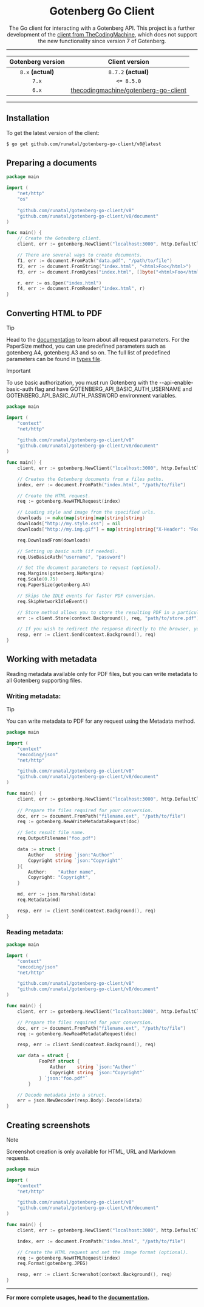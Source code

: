 <p align="center">
    <h1 align="center">Gotenberg Go Client</h1>
    <p align="center">The Go client for interacting with a Gotenberg API. This project is a further development of the <a href="https://github.com/thecodingmachine/gotenberg-go-client">client from TheCodingMachine</a>, which does not support the new functionality since version 7 of Gotenberg.
</p>

---

|Gotenberg version |                                               Client version                                               | 
|:----------------:|:----------------------------------------------------------------------------------------------------------:|
|`8.x` **(actual)**|                         `8.7.2` **(actual)**                                 <br/>                         |                            
|`7.x`             |                                                 `<= 8.5.0`                                                 |
|`6.x`             | <a href="https://github.com/thecodingmachine/gotenberg-go-client">thecodingmachine/gotenberg-go-client</a> |

---

## Installation

To get the latest version of the client:

```zsh
$ go get github.com/runatal/gotenberg-go-client/v8@latest
```

## Preparing a documents

```go
package main

import (
    "net/http"
    "os"
	
    "github.com/runatal/gotenberg-go-client/v8"
    "github.com/runatal/gotenberg-go-client/v8/document"
)

func main() {
    // Create the Gotenberg client.
    client, err := gotenberg.NewClient("localhost:3000", http.DefaultClient)

    // There are several ways to create documents.
    f1, err := document.FromPath("data.pdf", "/path/to/file")
    f2, err := document.FromString("index.html", "<html>Foo</html>")
    f3, err := document.FromBytes("index.html", []byte("<html>Foo</html>"))

    r, err := os.Open("index.html")
    f4, err := document.FromReader("index.html", r)
}
```

## Converting HTML to PDF

> [!TIP]
> Head to the [documentation](https://gotenberg.dev/) to learn about all request parameters. For the PaperSize 
> method, you can use predefined parameters such as gotenberg.A4, gotenberg.A3 and so on. The full list of 
> predefined parameters can be found in [types file](https://github.com/dcaraxes/gotenberg-go-client/v8/blob/master/types.go).

> [!IMPORTANT]
> To use basic authorization, you must run Gotenberg with the --api-enable-basic-auth flag and have GOTENBERG_API_BASIC_AUTH_USERNAME and GOTENBERG_API_BASIC_AUTH_PASSWORD environment variables. 

```go
package main

import (
    "context"
    "net/http"
    
    "github.com/runatal/gotenberg-go-client/v8"
    "github.com/runatal/gotenberg-go-client/v8/document"
)

func main() {
    client, err := gotenberg.NewClient("localhost:3000", http.DefaultClient)

    // Creates the Gotenberg documents from a files paths.
    index, err := document.FromPath("index.html", "/path/to/file")

    // Create the HTML request.
    req := gotenberg.NewHTMLRequest(index)

    // Loading style and image from the specified urls. 
    downloads := make(map[string]map[string]string)
    downloads["http://my.style.css"] = nil
    downloads["http://my.img.gif"] = map[string]string{"X-Header": "Foo"}

    req.DownloadFrom(downloads)

    // Setting up basic auth (if needed).
    req.UseBasicAuth("username", "password")

    // Set the document parameters to request (optional).
    req.Margins(gotenberg.NoMargins)
    req.Scale(0.75)
    req.PaperSize(gotenberg.A4)

    // Skips the IDLE events for faster PDF conversion.
    req.SkipNetworkIdleEvent()

    // Store method allows you to store the resulting PDF in a particular destination.
    err := client.Store(context.Background(), req, "path/to/store.pdf")

    // If you wish to redirect the response directly to the browser, you may also use:
    resp, err := client.Send(context.Background(), req)
}

```

## Working with metadata
Reading metadata available only for PDF files, but you can write metadata to all Gotenberg supporting files.

### Writing metadata:

> [!TIP]
> You can write metadata to PDF for any request using the Metadata method.

```go
package main

import (
    "context"
    "encoding/json"
    "net/http"

    "github.com/runatal/gotenberg-go-client/v8"
    "github.com/runatal/gotenberg-go-client/v8/document"
)

func main() {
    client, err := gotenberg.NewClient("localhost:3000", http.DefaultClient)
	
    // Prepare the files required for your conversion.
    doc, err := document.FromPath("filename.ext", "/path/to/file")
    req := gotenberg.NewWriteMetadataRequest(doc)

    // Sets result file name.
    req.OutputFilename("foo.pdf")

    data := struct {
        Author    string `json:"Author"`
        Copyright string `json:"Copyright"`
    }{
        Author:    "Author name",
        Copyright: "Copyright",
    }

    md, err := json.Marshal(data)
    req.Metadata(md)

    resp, err := client.Send(context.Background(), req)
}
```

### Reading metadata:

```go
package main

import (
    "context"
    "encoding/json"
    "net/http"

    "github.com/runatal/gotenberg-go-client/v8"
    "github.com/runatal/gotenberg-go-client/v8/document"
)

func main() {
    client, err := gotenberg.NewClient("localhost:3000", http.DefaultClient)

    // Prepare the files required for your conversion.
    doc, err := document.FromPath("filename.ext", "/path/to/file")
    req := gotenberg.NewReadMetadataRequest(doc)

    resp, err := client.Send(context.Background(), req)

    var data = struct {
            FooPdf struct {
                Author    string `json:"Author"`
                Copyright string `json:"Copyright"`
            } `json:"foo.pdf"`
        }

    // Decode metadata into a struct.
    err = json.NewDecoder(resp.Body).Decode(&data)
}

```

## Creating screenshots

> [!NOTE]
> Screenshot creation is only available for HTML, URL and Markdown requests.

```go
package main

import (
    "context"
    "net/http"

    "github.com/runatal/gotenberg-go-client/v8"
    "github.com/runatal/gotenberg-go-client/v8/document"
)

func main() {
    client, err := gotenberg.NewClient("localhost:3000", http.DefaultClient)

    index, err := document.FromPath("index.html", "/path/to/file")

    // Create the HTML request and set the image format (optional).
    req := gotenberg.NewHTMLRequest(index)
    req.Format(gotenberg.JPEG)

    resp, err := client.Screenshot(context.Background(), req)
}

```

---

**For more complete usages, head to the [documentation](https://gotenberg.dev/).**
